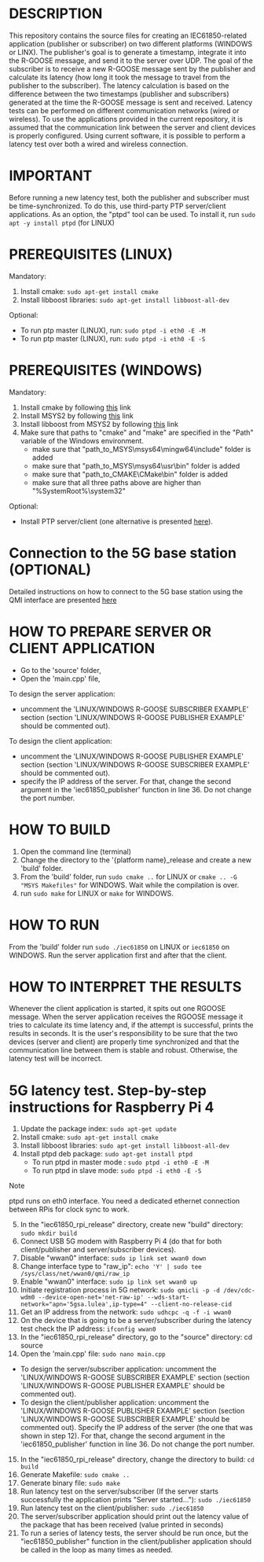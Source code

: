 # DESCRIPTION
This repository contains the source files for creating an IEC61850-related application (publisher or subscriber) on two different platforms (WINDOWS or LINX). The publisher's goal is to generate a timestamp, integrate it into the R-GOOSE message, and send it to the server over UDP. The goal of the subscriber is to receive a new R-GOOSE message sent by the publisher and calculate its latency (how long it took the message to travel from the publisher to the subscriber). The latency calculation is based on the difference between the two timestamps (publisher and subscribers) generated at the time the R-GOOSE message is sent and received. Latency tests can be performed on different communication networks (wired or wireless). To use the applications provided in the current repository, it is assumed that the communication link between the server and client devices is properly configured. Using current software, it is possible to perform a latency test over both a wired and wireless connection.  

# IMPORTANT
Before running a new latency test, both the publisher and subscriber must be time-synchronized. To do this, use third-party PTP server/client applications. As an option, the "ptpd" tool can be used. To install it, run `sudo apt -y install ptpd` (for LINUX)

# PREREQUISITES (LINUX)
Mandatory:
1. Install cmake: `sudo apt-get install cmake`
2. Install libboost libraries: `sudo apt-get install libboost-all-dev`

Optional:
- To run ptp master (LINUX), run: `sudo ptpd -i eth0 -E -M`
- To run ptp master (LINUX), run: `sudo ptpd -i eth0 -E -S`

# PREREQUISITES (WINDOWS)
Mandatory:
1. Install cmake by following [this](https://cmake.org/download/) link
2. Install MSYS2 by following [this](https://www.msys2.org/) link
3. Install libboost from MSYS2 by following [this](https://packages.msys2.org/package/mingw-w64-x86_64-boost) link
4. Make sure that paths to "cmake" and "make" are specified in the "Path" variable of the Windows environment.
   - make sure that "path_to_MSYS\msys64\mingw64\include" folder is added
   - make sure that "path_to_MSYS\msys64\usr\bin" folder is added
   - make sure that "path_to_CMAKE\CMake\bin" folder is added
   - make sure that all three paths above are higher than "%SystemRoot%\system32"

Optional:
- Install PTP server/client (one alternative is presented [here](https://timemachinescorp.com/wp-content/uploads/Windows10PTPClient.pdf)).

# Connection to the 5G base station (OPTIONAL)
Detailed instructions on how to connect to the 5G base station using the QMI interface are presented [here](https://docs.sixfab.com/page/setting-up-a-data-connection-over-qmi-interface-using-libqmi)

# HOW TO PREPARE SERVER OR CLIENT APPLICATION
- Go to the 'source' folder,
- Open the 'main.cpp' file,

To design the server application:
- uncomment the 'LINUX/WINDOWS R-GOOSE SUBSCRIBER EXAMPLE' section (section 'LINUX/WINDOWS R-GOOSE PUBLISHER EXAMPLE' should be commented out).

To design the client application:
- uncomment the 'LINUX/WINDOWS R-GOOSE PUBLISHER EXAMPLE' section (section 'LINUX/WINDOWS R-GOOSE SUBSCRIBER EXAMPLE' should be commented out).
- specify the IP address of the server. For that, change the second argument in the 'iec61850_publisher' function in line 36. Do not change the port number.

# HOW TO BUILD
1. Open the command line (terminal)
2. Change the directory to the '{platform name}_release and create a new 'build' folder.
3. From the 'build' folder, run `sudo cmake ..` for LINUX or `cmake .. -G "MSYS Makefiles"` for WINDOWS. Wait while the compilation is over.
4. run `sudo make` for LINUX or `make` for WINDOWS.

# HOW TO RUN
From the 'build' folder run `sudo ./iec61850` on LINUX or `iec61850` on WINDOWS. Run the server application first and after that the client.

# HOW TO INTERPRET THE RESULTS
Whenever the client application is started, it spits out one RGOOSE message. When the server application receives the RGOOSE message it tries to calculate its time latency and, if the attempt is successful, prints the results in seconds. It is the user's responsibility to be sure that the two devices (server and client) are properly time synchronized and that the communication line between them is stable and robust. Otherwise, the latency test will be incorrect.

# 5G latency test. Step-by-step instructions for Raspberry Pi 4
1. Update the package index: `sudo apt-get update`
2. Install cmake: `sudo apt-get install cmake`
3. Install libboost libraries: `sudo apt-get install libboost-all-dev`
4. Install ptpd deb package: `sudo apt-get install ptpd`
   - To run ptpd in master mode : `sudo ptpd -i eth0 -E -M`
   - To run ptpd in slave mode: `sudo ptpd -i eth0 -E -S`

>[!NOTE]
> ptpd runs on eth0 interface. You need a dedicated ethernet connection between RPis for clock sync to work.

5. In the "iec61850_rpi_release" directory, create new "build" directory: `sudo mkdir build`
6. Connect USB 5G modem with Raspberry Pi 4 (do that for both client/publisher and server/subscriber devices).
7. Disable "wwan0" interface: `sudo ip link set wwan0 down`
8. Change interface type to "raw_ip": `echo 'Y' | sudo tee /sys/class/net/wwan0/qmi/raw_ip`
9. Enable "wwan0" interface: `sudo ip link set wwan0 up`
10. Initiate registration process in 5G network: `sudo qmicli -p -d /dev/cdc-wdm0 --device-open-net='net-raw-ip' --wds-start-network="apn='5gsa.lulea',ip-type=4" --client-no-release-cid`
11. Get an IP address from the network: `sudo udhcpc -q -f -i wwan0`
12. On the device that is going to be a server/subscriber during the latency test check the IP address: `ifconfig wwan0`
13. In the "iec61850_rpi_release" directory, go to the "source" directory: cd source
14. Open the 'main.cpp' file: `sudo nano main.cpp`
   - To design the server/subscriber application: uncomment the 'LINUX/WINDOWS R-GOOSE SUBSCRIBER EXAMPLE' section (section 'LINUX/WINDOWS R-GOOSE PUBLISHER EXAMPLE' should be commented out).
   - To design the client/publisher application: uncomment the 'LINUX/WINDOWS R-GOOSE PUBLISHER EXAMPLE' section (section 'LINUX/WINDOWS R-GOOSE SUBSCRIBER EXAMPLE' should be commented out). Specify the IP address of the server (the one that was shown in step 12). For 
     that, change the second argument in the 'iec61850_publisher' function in line 36. Do not change the port number.
15. In the "iec61850_rpi_release" directory, change the directory to build: `cd build`
16. Generate Makefile: `sudo cmake ..`
17. Generate binary file: `sudo make`
18. Run latency test on the server/subscriber (If the server starts successfully the application prints "Server started..."): `sudo ./iec61850`
19. Run latency test on the client/publisher: `sudo ./iec61850`
20. The server/subscriber application should print out the latency value of the package that has been received (value printed in seconds)
21. To run a series of latency tests, the server should be run once, but the "iec61850_publisher" function in the client/publisher application should be called in the loop as many times as needed.
